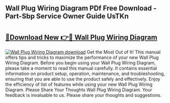 ## Wall Plug Wiring Diagram PDf Free Download - Part-Sbp Service Owner Guide UsTKn

# <h2><a href="http://dftrmgp.blite.top/?on=Wall+Plug+Wiring+Diagram">🔗Download New 👉🔴 Wall Plug Wiring Diagram</a></h2>

[![Wall Plug Wiring Diagram download](https://i.imgur.com/lujVjoI.png)](http://dftrmgp.blite.top/?on=Wall+Plug+Wiring+Diagram)
Get the Most Out of It! This manual offers tips and tricks to maximize the performance of your new Wall Plug Wiring Diagram. Before you begin using your Wall Plug Wiring Diagram, please take a moment to read this manual carefully. It contains essential information on product setup, operation, maintenance, and troubleshooting, ensuring that you are able to use the product safely and effectively. Enjoy the efficiency of list of features while using your new Wall Plug Wiring Diagram. Please Share Your Thoughts Wall Plug Wiring Diagram. Your feedback is invaluable to us. Please share your thoughts and suggestions.
